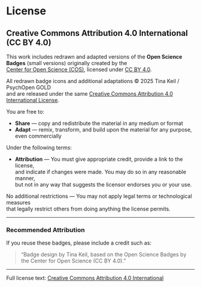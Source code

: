 # License

## Creative Commons Attribution 4.0 International (CC BY 4.0)

This work includes redrawn and adapted versions of the **Open Science Badges** (small versions) originally created by the  
[Center for Open Science (COS)](https://www.cos.io/initiatives/badges), licensed under [CC BY 4.0](https://creativecommons.org/licenses/by/4.0/).

All redrawn badge icons and additional adaptations © 2025 Tina Keil / PsychOpen GOLD  
and are released under the same [Creative Commons Attribution 4.0 International License](https://creativecommons.org/licenses/by/4.0/).

You are free to:

- **Share** — copy and redistribute the material in any medium or format  
- **Adapt** — remix, transform, and build upon the material for any purpose, even commercially

Under the following terms:

- **Attribution** — You must give appropriate credit, provide a link to the license,  
  and indicate if changes were made. You may do so in any reasonable manner,  
  but not in any way that suggests the licensor endorses you or your use.

No additional restrictions — You may not apply legal terms or technological measures  
that legally restrict others from doing anything the license permits.

---

### Recommended Attribution

If you reuse these badges, please include a credit such as:

> “Badge design by Tina Keil, based on the Open Science Badges by the Center for Open Science (CC BY 4.0).”

---

Full license text: [Creative Commons Attribution 4.0 International](https://creativecommons.org/licenses/by/4.0/legalcode)
